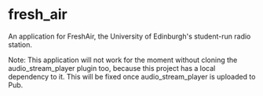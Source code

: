 # fresh_air

An application for FreshAir, the University of Edinburgh's student-run radio station.

Note: This application will not work for the moment without cloning the audio_stream_player plugin too, because this project has a local dependency to it. This will be fixed once audio_stream_player is uploaded to Pub.